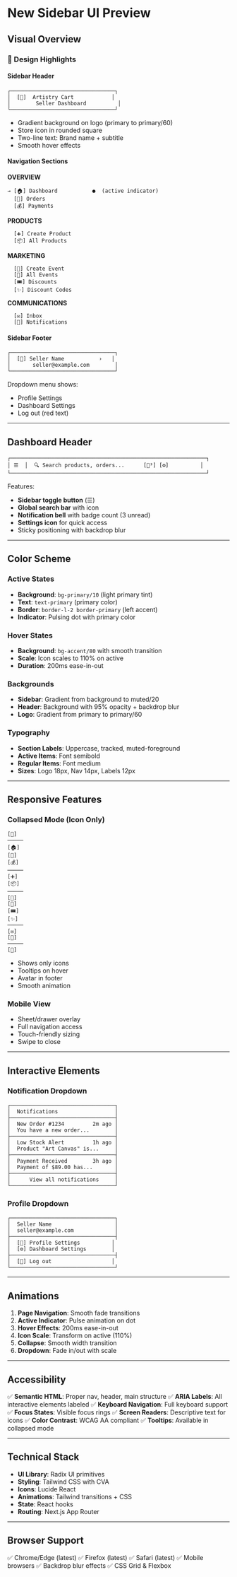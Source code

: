 # New Sidebar UI Preview

## Visual Overview

### 🎨 Design Highlights

#### **Sidebar Header**
```
┌─────────────────────────────────┐
│  [🏪]  Artistry Cart            │
│        Seller Dashboard          │
└─────────────────────────────────┘
```
- Gradient background on logo (primary to primary/60)
- Store icon in rounded square
- Two-line text: Brand name + subtitle
- Smooth hover effects

#### **Navigation Sections**

**OVERVIEW**
```
→ [🏠] Dashboard           ●  (active indicator)
  [📖] Orders
  [💰] Payments
```

**PRODUCTS**
```
  [➕] Create Product
  [📦] All Products
```

**MARKETING**
```
  [📅] Create Event
  [📆] All Events
  [🎟️] Discounts
  [✨] Discount Codes
```

**COMMUNICATIONS**
```
  [✉️] Inbox
  [🔔] Notifications
```

#### **Sidebar Footer**
```
┌─────────────────────────────────┐
│  [👤] Seller Name           ›   │
│       seller@example.com        │
└─────────────────────────────────┘
```
Dropdown menu shows:
- Profile Settings
- Dashboard Settings
- Log out (red text)

---

## Dashboard Header

```
┌──────────────────────────────────────────────────────────────┐
│ ☰  │  🔍 Search products, orders...      [🔔³] [⚙️]          │
└──────────────────────────────────────────────────────────────┘
```

Features:
- **Sidebar toggle button** (☰)
- **Global search bar** with icon
- **Notification bell** with badge count (3 unread)
- **Settings icon** for quick access
- Sticky positioning with backdrop blur

---

## Color Scheme

### Active States
- **Background**: `bg-primary/10` (light primary tint)
- **Text**: `text-primary` (primary color)
- **Border**: `border-l-2 border-primary` (left accent)
- **Indicator**: Pulsing dot with primary color

### Hover States
- **Background**: `bg-accent/80` with smooth transition
- **Scale**: Icon scales to 110% on active
- **Duration**: 200ms ease-in-out

### Backgrounds
- **Sidebar**: Gradient from background to muted/20
- **Header**: Background with 95% opacity + backdrop blur
- **Logo**: Gradient from primary to primary/60

### Typography
- **Section Labels**: Uppercase, tracked, muted-foreground
- **Active Items**: Font semibold
- **Regular Items**: Font medium
- **Sizes**: Logo 18px, Nav 14px, Labels 12px

---

## Responsive Features

### Collapsed Mode (Icon Only)
```
[🏪]
─────
[🏠]
[📖]
[💰]
─────
[➕]
[📦]
─────
[📅]
[📆]
[🎟️]
[✨]
─────
[✉️]
[🔔]
─────
[👤]
```
- Shows only icons
- Tooltips on hover
- Avatar in footer
- Smooth animation

### Mobile View
- Sheet/drawer overlay
- Full navigation access
- Touch-friendly sizing
- Swipe to close

---

## Interactive Elements

### Notification Dropdown
```
┌─────────────────────────────────┐
│  Notifications                  │
├─────────────────────────────────┤
│  New Order #1234         2m ago │
│  You have a new order...        │
├─────────────────────────────────┤
│  Low Stock Alert         1h ago │
│  Product "Art Canvas" is...     │
├─────────────────────────────────┤
│  Payment Received        3h ago │
│  Payment of $89.00 has...       │
├─────────────────────────────────┤
│      View all notifications     │
└─────────────────────────────────┘
```

### Profile Dropdown
```
┌─────────────────────────────────┐
│  Seller Name                    │
│  seller@example.com             │
├─────────────────────────────────┤
│  [👤] Profile Settings          │
│  [⚙️] Dashboard Settings        │
├─────────────────────────────────┤
│  [🚪] Log out                   │
└─────────────────────────────────┘
```

---

## Animations

1. **Page Navigation**: Smooth fade transitions
2. **Active Indicator**: Pulse animation on dot
3. **Hover Effects**: 200ms ease-in-out
4. **Icon Scale**: Transform on active (110%)
5. **Collapse**: Smooth width transition
6. **Dropdown**: Fade in/out with scale

---

## Accessibility

✅ **Semantic HTML**: Proper nav, header, main structure
✅ **ARIA Labels**: All interactive elements labeled
✅ **Keyboard Navigation**: Full keyboard support
✅ **Focus States**: Visible focus rings
✅ **Screen Readers**: Descriptive text for icons
✅ **Color Contrast**: WCAG AA compliant
✅ **Tooltips**: Available in collapsed mode

---

## Technical Stack

- **UI Library**: Radix UI primitives
- **Styling**: Tailwind CSS with CVA
- **Icons**: Lucide React
- **Animations**: Tailwind transitions + CSS
- **State**: React hooks
- **Routing**: Next.js App Router

---

## Browser Support

✅ Chrome/Edge (latest)
✅ Firefox (latest)
✅ Safari (latest)
✅ Mobile browsers
✅ Backdrop blur effects
✅ CSS Grid & Flexbox
